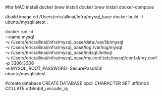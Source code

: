 #for MAC install docker
brew install docker
brew install docker-compose

#build image
cd /Users/eric/allinai/infra/mysql_base
  docker build -t ubuntu/mysql:latest .
 
  docker run -d \
    --name mysql \
    -v /Users/eric/allinai/infra/mysql_base/data:/var/lib/mysql \
    -v /Users/eric/allinai/infra/mysql_base/log:/var/log/mysql \
    -v /Users/eric/allinai/infra/mysql_base/initsql:/initsql \
    -v /Users/eric/allinai/infra/mysql_base/my.conf:/etc/mysql/conf.d/my.conf \
    -p 3306:3306 \
    -e MYSQL_ROOT_PASSWORD=SecurePass123! \
    ubuntu/mysql:latest

#create database
CREATE DATABASE opcli CHARACTER SET utf8mb4 COLLATE utf8mb4_unicode_ci;    